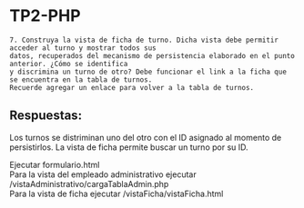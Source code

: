 # TP2-PHP  
~~~
7. Construya la vista de ficha de turno. Dicha vista debe permitir acceder al turno y mostrar todos sus
datos, recuperados del mecanismo de persistencia elaborado en el punto anterior. ¿Cómo se identifica
y discrimina un turno de otro? Debe funcionar el link a la ficha que se encuentra en la tabla de turnos.
Recuerde agregar un enlace para volver a la tabla de turnos.
~~~  
##  Respuestas:  
  Los turnos se distriminan uno del otro con el ID asignado al momento de persistirlos.  La vista de ficha permite buscar un turno por su ID.   

  Ejecutar formulario.html  
  Para la vista del empleado administrativo ejecutar /vistaAdministrativo/cargaTablaAdmin.php  
  Para la vista de ficha ejecutar /vistaFicha/vistaFicha.html
